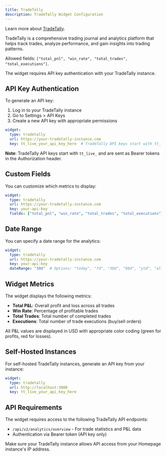 ```yaml
---
title: TradeTally
description: TradeTally Widget Configuration
---
```


Learn more about [TradeTally](https://tradetally.io/).

TradeTally is a comprehensive trading journal and analytics platform that helps track trades, analyze performance, and gain insights into trading patterns.

Allowed fields: `["total_pnl", "win_rate", "total_trades", "total_executions"]`.

The widget requires API key authentication with your TradeTally instance.

## API Key Authentication

To generate an API key:
1. Log in to your TradeTally instance
2. Go to Settings > API Keys
3. Create a new API key with appropriate permissions

```yaml
widget:
  type: tradetally
  url: https://your-tradetally-instance.com
  key: tt_live_your_api_key_here  # TradeTally API keys start with tt_live_
```

**Note**: TradeTally API keys start with `tt_live_` and are sent as Bearer tokens in the Authorization header.

## Custom Fields

You can customize which metrics to display:

```yaml
widget:
  type: tradetally
  url: https://your-tradetally-instance.com
  key: your-api-key
  fields: ["total_pnl", "win_rate", "total_trades", "total_executions"]
```

## Date Range

You can specify a date range for the analytics:

```yaml
widget:
  type: tradetally
  url: https://your-tradetally-instance.com
  key: your-api-key
  dateRange: "30d"  # Options: "today", "7d", "30d", "90d", "ytd", "all"
```

## Widget Metrics

The widget displays the following metrics:

- **Total P&L**: Overall profit and loss across all trades
- **Win Rate**: Percentage of profitable trades
- **Total Trades**: Total number of completed trades
- **Executions**: Total number of trade executions (buy/sell orders)

All P&L values are displayed in USD with appropriate color coding (green for profits, red for losses).

## Self-Hosted Instances

For self-hosted TradeTally instances, generate an API key from your instance:

```yaml
widget:
  type: tradetally
  url: http://localhost:3000
  key: tt_live_your_api_key_here
```

## API Requirements

The widget requires access to the following TradeTally API endpoints:

- `/api/v2/analytics/overview` - For trade statistics and P&L data
- Authentication via Bearer token (API key only)

Make sure your TradeTally instance allows API access from your Homepage instance's IP address.